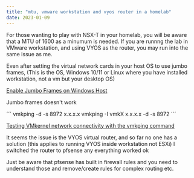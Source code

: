 ```yaml
---
title: "mtu, vmware workstation and vyos router in a homelab"
date: 2023-01-09
---
```


For those wanting to play with NSX-T in your homelab, you will be aware that a MTU of 1600 as a minumum is needed.
If you are runnng the lab in VMware workstation, and using VYOS as the router, you may run into the same issue as me.

Even after setting the virtual network cards in your host OS to use jumbo frames, (This is the OS, Windows 10/11 or Linux where you have installed workstation, not a vm but your desktop OS)

[Enable Jumbo Frames on Windows Host](https://docs.vmware.com/en/VMware-Workstation-Player-for-Windows/16.0/com.vmware.player.win.using.doc/GUID-EAF6324F-CD1E-4609-8525-0135F09F0D13.html)

Jumbo frames doesn't work 

´´´
vmkping -d -s 8972 x.x.x.x
vmkping -I vmkX x.x.x.x -d -s 8972
´´´

[Testing VMkernel network connectivity with the vmkping command](https://kb.vmware.com/s/article/1003728)


It seems the issue is the VYOS virtual router, and so far no one has a solution (this applies to running VYOS inside workstation not ESXi)
I switched the router to pfsense any everything worked ok

Just be aware that pfsense has built in firewall rules and you need to understand those and remove/create rules for complex routing etc.
